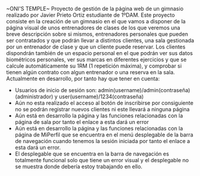 ~ONI'S TEMPLE~
Proyecto de gestión de la página web de un gimnasio realizado por Javier Prieto Ortiz estudiante de 1ºDAM. Este proyecto consiste en la creación de un gimnasio en el que vamos a disponer de la página visual de unos entrenadores de clases de los que veremos una breve descripción sobre si mismos, entrenadores personales que pueden ser contratados y que podrán llevar a distintos clientes, una sala gestionada por un entrenador de clase y que un cliente puede reservar. Los clientes dispondrán también de un espacio personal en el que podrán ver sus datos biométricos personales, ver sus marcas en diferentes ejercicios y que se calcule automáticamente su 1RM (1 repetición máxima), y  comprobar si tienen algún contrato con algun entrenador o una reserva en la sala. Actualmente en desarrollo, por tanto hay que tener en cuenta:
- Usuarios de inicio de sesión son: admin(username)/admin(contraseña) (administrador) y user(username)/1234(contraseña)
- Aún no esta realizado el acceso al botón de inscribirse por consiguiente no se podrán registrar nuevos clientes ni este llevará a ninguna página
- Aún está en desarrollo la página y las funciones relacionadas con la página de sala por tanto el enlace a esta dará un error
- Aún está en desarrollo la página y las funciones relacionadas con la página de MiPerfil que se encuentra en el menú desplegable de la barra de navegación cuando tenemos la sesión iniciada por tanto el enlace a esta dará un error.
- El desplegable que se encuentra en la barra de navegación es totalmente funcional solo que tiene un error visual y el desplegable no se muestra donde debería estoy trabajando en ello.
